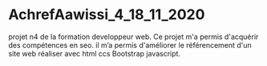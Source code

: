 # AchrefAawissi_4_18_11_2020
projet n4 de la formation developpeur web.
Ce projet m'a permis d'acquérir des compétences en seo.
il m’a permis d'améliorer le référencement d'un site web réaliser avec html ccs Bootstrap javascript.
